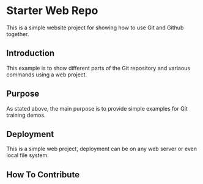 # Starter Web Repo

This is a simple website project for showing how to use Git and Github together.

## Introduction

This example is to show different parts of the Git repository and variaous commands using a web project.

## Purpose

As stated above, the main purpose is to provide simple examples for Git training demos.

## Deployment

This is a simple web project, deployment can be on any web server or even local file system.

## How To Contribute

